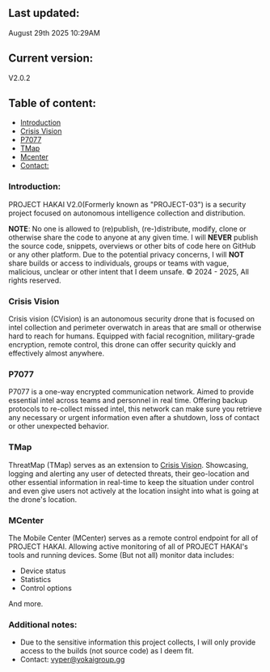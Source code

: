## Last updated:
August 29th 2025  10:29AM

## Current version:
V2.0.2


## Table of content:
- [Introduction](#introduction)
- [Crisis Vision](#crisis-vision)
- [P7077](#p7077)
- [TMap](#tmap)
- [Mcenter](#mcenter)
- [Contact:](#additional-notes)

### Introduction:
PROJECT HAKAI V2.0(Formerly known as "PROJECT-03") is a security project focused on autonomous intelligence collection and distribution.

**NOTE**: No one is allowed to (re)publish, (re-)distribute, modify, clone or otherwise share the code to anyone at any given time. I will **NEVER** publish the source code, snippets, overviews or other bits of code here on GitHub or any other platform. Due to the potential privacy concerns, I will **NOT** share builds or access to individuals, groups or teams with vague, malicious, unclear or other intent that I deem unsafe. &copy; 2024 - 2025, All rights reserved. 

### Crisis Vision
Crisis vision (CVision) is an autonomous security drone that is focused on intel collection and perimeter overwatch in areas that are small or otherwise hard to reach for humans. Equipped with facial recognition, military-grade encryption, remote control, this drone can offer security quickly and effectively almost anywhere.

### P7077
P7077 is a one-way encrypted communication network. Aimed to provide essential intel across teams and personnel in real time. Offering backup protocols to re-collect missed intel, this network can make sure you retrieve any necessary or urgent information even after a shutdown, loss of contact or other unexpected behavior.

### TMap
ThreatMap (TMap) serves as an extension to [Crisis Vision](#crisis-vision). Showcasing, logging and alerting any user of detected threats, their geo-location and other essential information in real-time to keep the situation under control and even give users not actively at the location insight into what is going at the drone's location.

### MCenter
The Mobile Center (MCenter) serves as a remote control endpoint for all of PROJECT HAKAI. Allowing active monitoring of all of PROJECT HAKAI's tools and running devices.
Some (But not all) monitor data includes:
- Device status
- Statistics
- Control options

And more. 


### Additional notes:
- Due to the sensitive information this project collects, I will only provide access to the builds (not source code) as I deem fit.
- Contact: vyper@yokaigroup.gg
